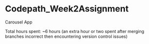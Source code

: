 # Codepath_Week2Assignment
Carousel App

Total hours spent:  ~6 hours (an extra hour or two spent after merging branches incorrect then encountering version control issues)

